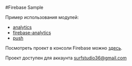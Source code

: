 #Firebase Sample

Пример использования модулей:
+ [analytics](../analytics)
+ [firebase-analytics](../firebase-analytics)
+ [push](../push)

Посмотреть проект в консоли Firebase можно [здесь](https://console.firebase.google.com/u/1/project/androidstandard-sample-7707a/overview).

Проект доступен для аккаунта surfstudio36@gmail.com